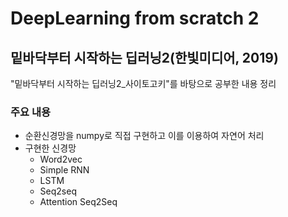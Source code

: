 # DeepLearning from scratch 2
## 밑바닥부터 시작하는 딥러닝2(한빛미디어, 2019)
"밑바닥부터 시작하는 딥러닝2_사이토고키"를 바탕으로 공부한 내용 정리
### 주요 내용
- 순환신경망을 numpy로 직접 구현하고 이를 이용하여 자연어 처리
- 구현한 신경망
  - Word2vec
  - Simple RNN
  - LSTM
  - Seq2seq
  - Attention Seq2Seq
